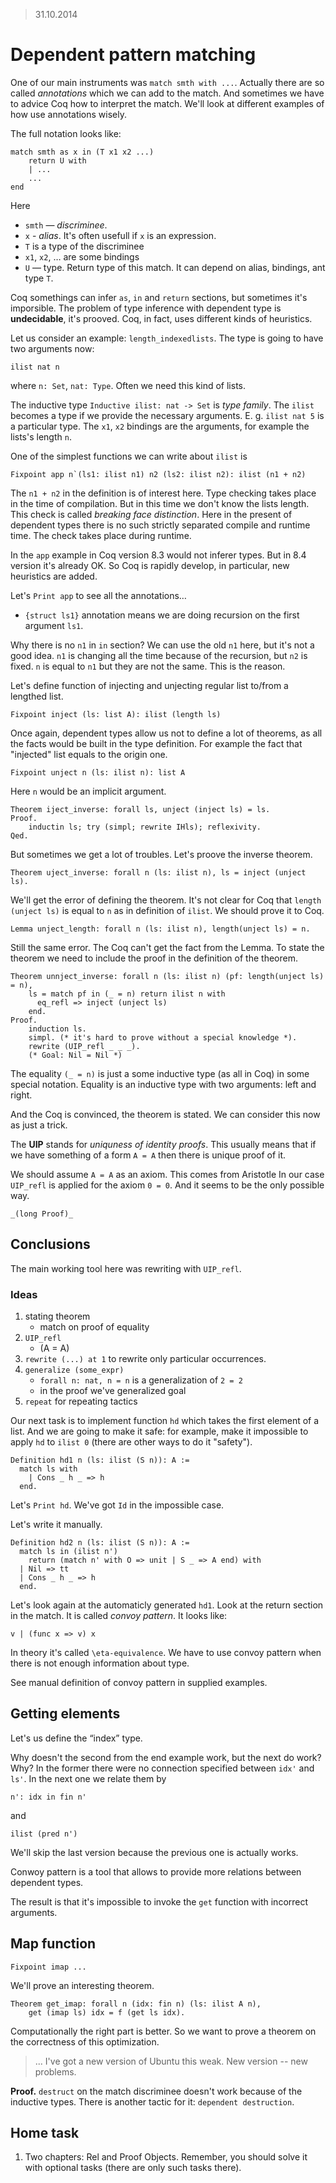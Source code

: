> 31.10.2014

# Dependent pattern matching
One of our main instruments was `match smth with ...`. Actually
there are so called _annotations_ which we can add to the match. And
sometimes we have to advice Coq how to interpret the match. We'll
look at different examples of how use annotations wisely.

The full notation looks like:

    match smth as x in (T x1 x2 ...)
        return U with
        | ...
        ...
    end

Here

* `smth` — _discriminee_.
* `x` - _alias_. It's often usefull if `x` is an expression.
* `T` is a type of the discriminee
* `x1`, `x2`, …  are some  bindings
* `U` — type. Return type of this match. It can depend on alias,
    bindings, ant type `T`.

Coq somethings can infer `as`, `in` and `return` sections, but
sometimes it's imporsible. The problem of type inference with
dependent type is **undecidable**, it's prooved. Coq, in fact, uses
different kinds of heuristics.

Let us consider an example: `length_indexedlists`. The type is going
to have two arguments now:

    ilist nat n

where `n: Set`, `nat: Type`. Often we need this kind of lists.

The inductive type `Inductive ilist: nat -> Set` is _type family_.
The `ilist` becomes a type if we provide the necessary arguments.
E. g. `ilist nat 5` is a particular type. The `x1`, `x2` bindings
are the arguments, for example the lists's length `n`.

One of the simplest functions we can write about `ilist` is

    Fixpoint app n`(ls1: ilist n1) n2 (ls2: ilist n2): ilist (n1 + n2)

The `n1 + n2` in the definition is of interest here. Type checking
takes place in the time of compilation. But in this time we don't
know the lists length. This check is called _breaking face
distinction_. Here in the present of dependent types there is no
such strictly separated compile and runtime time. The check takes
place during runtime.

In the `app` example in Coq version 8.3 would not inferer types. But in 8.4
version it's already OK. So Coq is rapidly develop, in particular,
new heuristics are added.

Let's `Print app` to see all the annotations…

* `{struct ls1}` annotation means we are doing recursion on the first argument `ls1`.

Why there is no `n1` in `in` section? We can use the old `n1` here,
but it's not a good idea. `n1` is changing all the time because of
the recursion, but `n2` is fixed. `n` is equal to `n1` but they are
not the same. This is the reason.

Let's define function of injecting and unjecting regular list
to/from a lengthed list.

    Fixpoint inject (ls: list A): ilist (length ls)

Once again, dependent types allow us not to define a lot of
theorems, as all the facts would be built in the type definition.
For example the fact that "injected" list equals to the origin one.

    Fixpoint unject n (ls: ilist n): list A

Here `n` would be an implicit argument.

    Theorem iject_inverse: forall ls, unject (inject ls) = ls.
    Proof.
        inductin ls; try (simpl; rewrite IHls); reflexivity.
    Qed.

But sometimes we get a lot of troubles. Let's proove the inverse
theorem.

    Theorem uject_inverse: forall n (ls: ilist n), ls = inject (unject ls).

We'll get the error of defining the theorem. It's not clear for Coq
that `length (unject ls)` is equal to `n` as in definition of `ilist`.
We should prove it to Coq.

    Lemma unject_length: forall n (ls: ilist n), length(unject ls) = n.

Still the same error. The Coq can't get the fact from the Lemma.
To state the theorem we need to include the proof in the definition of the theorem.

    Theorem unnject_inverse: forall n (ls: ilist n) (pf: length(unject ls) = n),
        ls = match pf in (_ = n) return ilist n with
          eq_refl => inject (unject ls)
        end.
    Proof.
        induction ls.
        simpl. (* it's hard to prove without a special knowledge *).
        rewrite (UIP_refl _ _ _).
        (* Goal: Nil = Nil *)

The equality `(_ = n)` is just a some inductive type (as all in Coq)
in some special notation. Equality is an inductive type with two
arguments: left and right.

And the Coq is convinced, the theorem is stated. We can consider
this now as just a trick.

The **UIP** stands for _uniquness of identity proofs_. This usually
means that if we have something of a form `A = A` then there is
unique proof of it.

We should assume `A = A` as an axiom. This comes from Aristotle
In our case `UIP_refl` is applied for the axiom `0 = 0`. And it seems to be the only possible way.

    _(long Proof)_

## Conclusions

The main working tool here was rewriting with `UIP_refl`.

### Ideas

1. stating theorem
    - match on proof of equality
2. `UIP_refl`
    - (A = A)
3. `rewrite (...) at 1` to rewrite only particular occurrences.
4. `generalize (some_expr)`
    - `forall n: nat, n = n` is a generalization of `2 = 2`
    - in the proof we've generalized goal
5. `repeat` for repeating tactics

Our next task is to implement function `hd` which takes the first
element of a list. And we are going to make it safe: for example,
make it impossible to apply `hd` to `ilist 0` (there are other ways
to do it "safety").

    Definition hd1 n (ls: ilist (S n)): A :=
      match ls with
        | Cons _ h _ => h
      end.

Let's `Print hd`. We've got `Id` in the impossible case.

Let's write it manually.

    Definition hd2 n (ls: ilist (S n)): A :=
      match ls in (ilist n')
        return (match n' with O => unit | S _ => A end) with
      | Nil => tt
      | Cons _ h _ => h
      end.

Let's look again at the automaticly generated `hd1`. Look at the return section in the match.
It is called _convoy pattern_. It looks like:

    v | (func x => v) x

In theory it's called `\eta-equivalence`. We have to use convoy pattern when there is not enough information about type.

See manual definition of convoy pattern in supplied examples.

## Getting elements

Let's us define the “index” type.

Why doesn't the second from the end example work, but the next do
work? Why? In the former there were no connection specified between
`idx'` and `ls'`. In the next one we relate them by

    n': idx in fin n'

and

    ilist (pred n')

We'll skip the last version because the previous one is actually works.

Conwoy pattern is a tool that allows to provide more relations
between dependent types.

The result is that it's impossible to invoke the `get` function with
incorrect arguments.

## Map function

    Fixpoint imap ...

We'll prove an interesting theorem.

    Theorem get_imap: forall n (idx: fin n) (ls: ilist A n),
        get (imap ls) idx = f (get ls idx).

Computationally the right part is better. So we want to prove a
theorem on the correctness of this optimization.

> ... I've got a new version of Ubuntu this weak. New version -- new problems.

**Proof.** `destruct` on the match discriminee doesn't work because
of the inductive types. There is another tactic for it:
`dependent destruction`.

## Home task
1. Two chapters: Rel and Proof Objects. Remember, you should solve it with optional tasks (there are only such tasks there).
